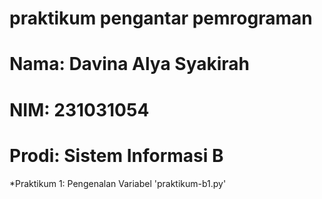 # praktikum pengantar pemrograman

<h1> Nama: Davina Alya Syakirah </h1>
<h1> NIM: 231031054 </h1>
<h1> Prodi: Sistem Informasi B </h1>

*Praktikum 1: Pengenalan Variabel 'praktikum-b1.py'
